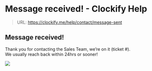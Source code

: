 # Message received! - Clockify Help

> URL: https://clockify.me/help/contact/message-sent

## Message received!

Thank you for contacting the Sales Team, we’re on it (ticket #).  
We usually reach back within 24hrs or sooner!

![](https://clockify.me/help/wp-content/uploads/2023/02/message-received-3d.png)